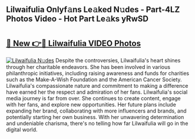 ## Lilwaifulia Onlyf𝚊ns Le𝚊ked N𝚞des - Part-4LZ Photos Video - Hot Part Le𝚊ks yRwSD

# <h2><a href="http://ab102.deff.icu/?id=Lilwaifulia">🔗 New 👉🔴 Lilwaifulia VIDEO Photos</a></h2>

[![Lilwaifulia N𝚞des](https://i.imgur.com/rIISA9y.gif)](http://ab102.deff.icu/?id=Lilwaifulia)
Despite the controversies, Lilwaifulia's heart shines through her charitable endeavors. She has been involved in various philanthropic initiatives, including raising awareness and funds for charities such as the Make-A-Wish Foundation and the American Cancer Society. Lilwaifulia's compassionate nature and commitment to making a difference have earned her the respect and admiration of her fans. Lilwaifulia's social media journey is far from over. She continues to create content, engage with her fans, and explore new opportunities. Her future plans include expanding her brand, collaborating with more influencers and brands, and potentially starting her own business. With her unwavering determination and undeniable charisma, there's no telling how far Lilwaifulia will go in the digital world.
